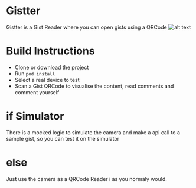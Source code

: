 # Gistter
Gistter is a Gist Reader where you can open gists using a QRCode
![alt text](https://drive.google.com/open?id=15wCT7TvzQgVEKjPuYn0dyMI8KTbSWRXy)

# Build Instructions
- Clone or download the project
- Run `pod install`
- Select a real device to test
- Scan a Gist QRCode to visualise the content, read comments and comment yourself

# if Simulator 
There is a mocked logic to simulate the camera and make a api call to a sample gist, so you can test it on the simulator

# else
Just use the camera as a QRCode Reader i as you normaly would.
